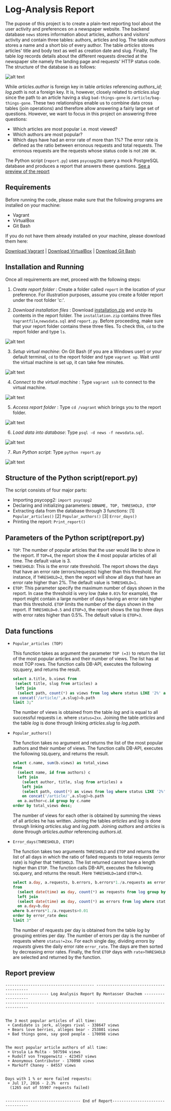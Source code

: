 # Log-Analysis Report
The pupose of this project is to create a plain-text reporting tool about the user activity and preferences on a newspaper website. The backend database `news` stores information about articles, authors and visitors' activity and contain three tables: authors, articles and log. The table _authors_ stores a name and a short bio of every author. The table _articles_ stores articles' title and body text as well as creation date and slug. Finally, The table _log_ records details about the different requests directed at the newspaper site namely the landing page and requests' HTTP status code. The structure of the database is as follows:

![alt text][diagram]

While _articles.author_ is foreign key in table _articles_ referencing _authors_id_; _log.path_ is not a foreign key. It is, however, closely related to _articles.slug_ since the path to an article having a slug `bad-things-gone` is `/article/bag-things-gone`. These two relationships enable us to combine data cross tables (join operations) and therefore allow answering a fairly large set of questions. However, we want to focus in this project on answering three questions:
- Which articles are most popular i.e. most viewed?
- Which authors are most popular?
- Which days have had an error rate of more than 1%? The error rate is defined as the ratio between erronous requests and total requests. The erronous requests are the requests whose status code is not `200 OK`.

The Python script (`report.py`) uses `psycopg2`to query a mock PostgreSQL database and produces a report that answers these questions. [See a preview of the report](#report-preview)

## Requirements
Before running the code, please make sure that the following programs are installed on your machine:
- Vagrant
- VirtualBox
- Git Bash

If you do not have them already installed on your machine, please download them here: 

[Download Vagrant](https://www.vagrantup.com/downloads.html) | [Download VirtualBox](https://www.virtualbox.org/wiki/Downloads) | [Download Git Bash](https://github.com/git-for-windows/git/releases/download/v2.13.3.windows.1/Git-2.13.3-64-bit.exe)

## Installation and Running
Once all requirements are met, proceed with the following steps:

1. _Create report folder_ : Create a folder called `report` in the location of your preference. For illustration purposes, assume you create a folder report under the root folder 'c:\'. 

2. _Download installation files_ : Download [installation.zip](https://github.com/monty-nietzsche/log-analysis-report/raw/master/installation.zip) and unzip its contents in the report folder. The `installation.zip` contains three files `Vagrantfile`,`newsdata.sql` and `report.py`. Before proceeding, make sure that your report folder contains these three files. To check this, `cd` to the report folder and type `ls`.

![alt text][screen1]

3. _Setup virtual machine_: On Git Bash (if you are a Windows user) or your default terminal, `cd` to the report folder and type `vagrant up`. Wait until the virtual machine is set up, it can take few minutes.

![alt text][screen2]

4. _Connect to the virtual machine_ : Type `vagrant ssh` to connect to the virtual machine. 

![alt text][screen3]

5. _Access report folder_ : Type `cd /vagrant` which brings you to the report folder. 

![alt text][screen4]

6. _Load data into database_: Type `psql -d news -f newsdata.sql`.

![alt text][screen5]

7. _Run Python script_: Type `python report.py`

![alt text][screen6]

## Structure of the Python script(report.py)
The script consists of four major parts:
- Importing psycopg2: `import psycopg2` 
- Declaring and initializing parameters: `DBNAME, TOP, THRESHOLD, ETOP`
- Extracting data from the database through 3 functions: [1] `Popular_articles()` [2] `Popular_authors()` [3] `Error_days()`
- Printing the report: `Print_report()`

## Parameters of the Python script(report.py)

- `TOP`: The number of popular articles that the user would like to show in the report. If `TOP=4`, the report show the 4 most popular articles of all time. The default value is 3.
- `THRESHOLD`: This is the error rate threshold. The report shows the days that have an error rate (errors/requests) higher than this threshold. For instance, if `THRESHOLD=2`, then the report will show all days that have an error rate higher than 2%. The default value is `THRESHOLD=1`.
- `ETOP`: This parameter specify the maximum number of days shown in the report. In case the threshold is very low (take `0.01%` for example), the report might contain a large number of days having an error rate higher than this threshold. `ETOP` limits the number of the days shown in the report. If `THRESHOLD=0.5` and `ETOP=3`, the report shows the top three days with error rates higher than 0.5%. The default value is `ETOP=3`.

## Data functions
- `Popular_articles (TOP)`

    This function takes as argument the parameter `TOP (=3)` to return the list of the most popular articles and their number of views.     The list has at most TOP rows. The function calls DB-API, executes the following `SQL`query, and returns the result.

    ```sql
    select a.title, b.views from
     (select title, slug from articles) a 
     left join 
      (select path, count(*) as views from log where status LIKE '2%' and path!='/' group by path order by views desc) b
    on concat('/article/',a.slug)=b.path
  limit 3;"
    ``` 
    The number of views is obtained from the table _log_ and is equal to all successful requests i.e. where `status=2xx`. Joining the     table _articles_ and the table _log_ is done through linking _articles.slug_ to _log.path_.

- `Popular_authors()`

  The function takes no argument and returns the list of the most popular authors and their number of views. The function calls DB-API,   executes the following `SQL`query, and returns the result.
  
  ```sql
  select c.name, sum(b.views) as total_views
  from 
    (select name, id from authors) c
    left join 
      (select author, title, slug from articles) a
      left join 
      (select path, count(*) as views from log where status LIKE '2%' and path!='/' group by path order by views desc) b
      on concat('/article/',a.slug)=b.path
    on a.author=c.id group by c.name 
  order by total_views desc; 
  ``` 
  The number of views for each other is obtained by summing the views of all articles he has written. Joining the tables _articles_ and    _log_ is done through linking _articles.slug_ and _log.path_. Joining _authors_ and _articles_ is done through  _articles.author_ referencing _authors.id_. 

- `Error_days(THRESHOLD, ETOP)`

  The function takes two arguments `THRESHOLD` and `ETOP` and returns the list of all days in which the ratio of failed requests to total requests (error rate) is higher that `THRESHOLD`. The list returned cannot have a length higher than `ETOP`. The function calls DB-API, executes the following `SQL`query, and returns the result. Here `THRESHOLD=1`and `ETOP=3`.
  
  ```sql
  select a.day, a.requests, b.errors, b.errors*1./a.requests as error_rate
  from 
    (select date(time) as day, count(*) as requests from log group by day) a
    left join 
    (select date(time) as day, count(*) as errors from log where status NOT LIKE (%s) group by day) b
    on a.day=b.day 
  where b.errors*1./a.requests>0.01 
  order by error_rate desc 
  limit 3"
  ``` 
  The number of requests per day is obtained from the table _log_ by grouping entries per day. The number of errors per day is the number of requests where `status!=2xx`. For each single day, dividing _errors_ by _requests_ gives the daily error rate `error_rate`. The days are then sorted by decreasing error rates. Finally, the first `ETOP` days with `rate>THRESHOLD` are selected and returned by the function.

## Report preview
```text
--------------------------------------- ----------------------------------------
------------------- Log Analysis Report By Montasser Ghachem -------------------
--------------------------------------- ----------------------------------------


The 3 most popular articles of all time:
 + Candidate is jerk, alleges rival - 338647 views
 + Bears love berries, alleges bear - 253801 views
 + Bad things gone, say good people - 170098 views


The most popular article authors of all time:
 + Ursula La Multa - 507594 views
 + Rudolf von Treppenwitz - 423457 views
 + Anonymous Contributor - 170098 views
 + Markoff Chaney - 84557 views


Days with 1 % or more failed requests:
 + Jul 17, 2016 - 2.3%  errs
  (1265 out of 55907 requests failed)


--------------------------------- End of Report---------------------------------
```
[diagram]:https://raw.githubusercontent.com/monty-nietzsche/log-analysis-report/master/diagram.jpg "database diagram"
[screen1]:https://raw.githubusercontent.com/monty-nietzsche/log-analysis-report/master/screen1.jpg "list files in report folder"
[screen2]:https://raw.githubusercontent.com/monty-nietzsche/log-analysis-report/master/screen2.jpg "setup the virtual machine"
[screen3]:https://raw.githubusercontent.com/monty-nietzsche/log-analysis-report/master/screen3.jpg "connect to the virtual machine"
[screen4]:https://raw.githubusercontent.com/monty-nietzsche/log-analysis-report/master/screen4.jpg "`cd` to the report folder"
[screen5]:https://raw.githubusercontent.com/monty-nietzsche/log-analysis-report/master/screen5.jpg "load data into the news database"
[screen6]:https://raw.githubusercontent.com/monty-nietzsche/log-analysis-report/master/screen6.jpg "run the Python script"

